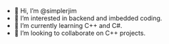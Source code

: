 - 👋 Hi, I’m @simplerjim
- 👀 I’m interested in backend and imbedded coding.
- 🌱 I’m currently learning C++ and C#.
- 💞️ I’m looking to collaborate on C++ projects.

<!---
simplerjim/simplerjim is a ✨ special ✨ repository because its `README.md` (this file) appears on your GitHub profile.
You can click the Preview link to take a look at your changes.
--->
